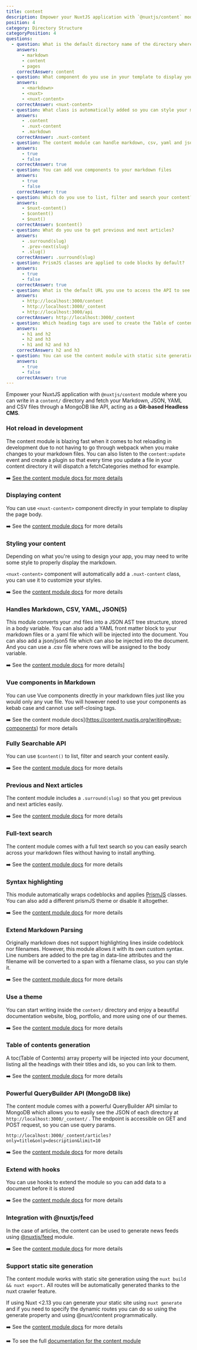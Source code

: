 ```yaml
---
title: content
description: Empower your NuxtJS application with `@nuxtjs/content` module where you can write in a `content/` directory and fetch your Markdown, JSON, YAML and CSV files through a MongoDB like API, acting as a **Git-based Headless CMS**.
position: 4
category: Directory Structure
categoryPosition: 4
questions:
  - question: What is the default directory name of the directory where you add your markdown files?
    answers:
      - markdown
      - content
      - pages
    correctAnswer: content
  - question: What component do you use in your template to display your markdown page body?
    answers:
      - <markdown>
      - <nuxt>
      - <nuxt-content>
    correctAnswer: <nuxt-content>
  - question: What class is automatically added so you can style your markdown?
    answers:
      - .content
      - .nuxt-content
      - .markdown
    correctAnswer: .nuxt-content
  - question: The content module can handle markdown, csv, yaml and json files
    answers:
      - true
      - false
    correctAnswer: true
  - question: You can add vue components to your markdown files
    answers:
      - true
      - false
    correctAnswer: true
  - question: Which do you use to list, filter and search your content?
    answers:
      - $nuxt-content()
      - $content()
      - $nuxt()
    correctAnswer: $content()
  - question: What do you use to get previous and next articles?
    answers:
      - .surround(slug)
      - .prev-next(slug)
      - .slug()
    correctAnswer: .surround(slug)
  - question: PrismJS classes are applied to code blocks by default?
    answers:
      - true
      - false
    correctAnswer: true
  - question: What is the default URL you use to access the API to see your JSON?
    answers: 
      - http://localhost:3000/content
      - http://localhost:3000/_content
      - http://localhost:3000/api
    correctAnswer: http://localhost:3000/_content
  - question: Which heading tags are used to create the Table of contents
    answers:
      - h1 and h2
      - h2 and h3
      - h1 and h2 and h3
    correctAnswer: h2 and h3
  - question: You can use the content module with static site generation
    answers:
      - true
      - false
    correctAnswer: true   
---
```


Empower your NuxtJS application with `@nuxtjs/content` module where you can write in a `content/` directory and fetch your Markdown, JSON, YAML and CSV files through a MongoDB like API, acting as a **Git-based Headless CMS**.

### Hot reload in development

The content module is blazing fast when it comes to hot reloading in development due to not having to go through webpack when you make changes to your markdown files. You can also  listen to the `content:update` event and create a plugin so that every time you update a file in your content directory it will dispatch a fetchCategories method for example.

➡️ [See the content module docs for more details](https://content.nuxtjs.org/advanced#handling-hot-reload)

### Displaying content

You can use `<nuxt-content>` component directly in your template to display the page body.

➡️ See the [content module docs](https://content.nuxtjs.org/displaying#component) for more details

### Styling your content

Depending on what you're using to design your app, you may need to write some style to properly display the markdown.

`<nuxt-content>` component will automatically add a `.nuxt-content` class, you can use it to customize your styles.

➡️ See the [content module docs](https://content.nuxtjs.org/displaying#style) for more details

### Handles Markdown, CSV, YAML, JSON(5)

This module converts your .md files into a JSON AST tree structure, stored in a body variable. You can also add a YAML front matter block to your markdown files or a .yaml file which will be injected into the document. You can also add a json/json5 file which can also be injected into the document. And you can use a .csv file where rows will be assigned to the body variable.

➡️ See the [content module docs](https://content.nuxtjs.org/writing#markdown) for more details]

### Vue components in Markdown

You can use Vue components directly in your markdown files just like you would only any vue file. You will however need to use your components as kebab case and cannot use self-closing tags.

➡️ See the content module docs](https://content.nuxtjs.org/writing#vue-components) for more details

### Fully Searchable API

You can use `$content()` to list, filter and search your content easily.

➡️ See the [content module docs](https://content.nuxtjs.org/fetching#methods) for more details

### Previous and Next articles

The content module includes a `.surround(slug)` so that you get previous and next articles easily.

➡️ See the [content module docs](https://content.nuxtjs.org/fetching#surroundslug-options) for more details

### Full-text search

The content module comes with a full text search so you can easily search across your markdown files without having to install anything.

➡️ See the [content module docs](https://content.nuxtjs.org/fetching#searchfield-value) for more details

### Syntax highlighting

This module automatically wraps codeblocks and applies [PrismJS](https://prismjs.com/) classes. You can also add a different prismJS theme or disable it altogether.

➡️ See the [content module docs](https://content.nuxtjs.org/writing#syntax-highlighting) for more details

### Extend Markdown Parsing

Originally markdown does not support highlighting lines inside codeblock nor filenames. However, this module allows it with its own custom syntax. Line numbers are added to the pre tag in data-line attributes and the filename will be converted to a span with a filename class, so you can style it.

➡️ See the [content module docs](https://content.nuxtjs.org/writing#codeblocks) for more details

### Use a theme

You can start writing inside the `content/` directory and enjoy a beautiful documentation website, blog, portfolio, and more using one of our themes.

➡️ See the [content module docs](https://content.nuxtjs.org/theme) for more details

### Table of contents generation

A toc(Table of Contents) array property will be injected into your document, listing all the headings with their titles and ids, so you can link to them.

➡️ See the [content module docs](https://content.nuxtjs.org/writing#table-of-contents) for more details

### Powerful QueryBuilder API (MongoDB like)

The content module comes with a powerful QueryBuilder API similar to MongoDB which allows you to easily see the JSON of each directory at `http://localhost:3000/_content/` . The endpoint is accessible on GET and POST request, so you can use query params.

`http://localhost:3000/_content/articles?only=title&only=description&limit=10`

➡️ See the [content module docs](https://content.nuxtjs.org/fetching#api) for more details

### Extend with hooks

You can use hooks to extend the module so you can add data to a document before it is stored

➡️ See the [content module docs](https://content.nuxtjs.org/advanced#hooks) for more details

### Integration with @nuxtjs/feed

In the case of articles, the content can be used to generate news feeds using [@nuxtjs/feed](https://www.npmjs.com/package/@nuxtjs/feed) module.

➡️ See the [content module docs](https://content.nuxtjs.org/advanced#integration-with-nuxtjsfeed) for more details

### Support static site generation

The content module works with static site generation using the `nuxt build && nuxt export.` All routes will be automatically generated thanks to the nuxt crawler feature.

<base-alert>

If using Nuxt <2.13 you can generate your static site using `nuxt generate` and if you need to specify the dynamic routes you can do so using the generate property and using @nuxt/content programmatically.

</base-alert>

➡️ See the [content module docs](https://content.nuxtjs.org/advanced#programmatic-usage) for more details

➡️ To see the full [documentation for the content module](https://content.nuxtjs.org/)



<quiz :questions="questions"></quiz>

